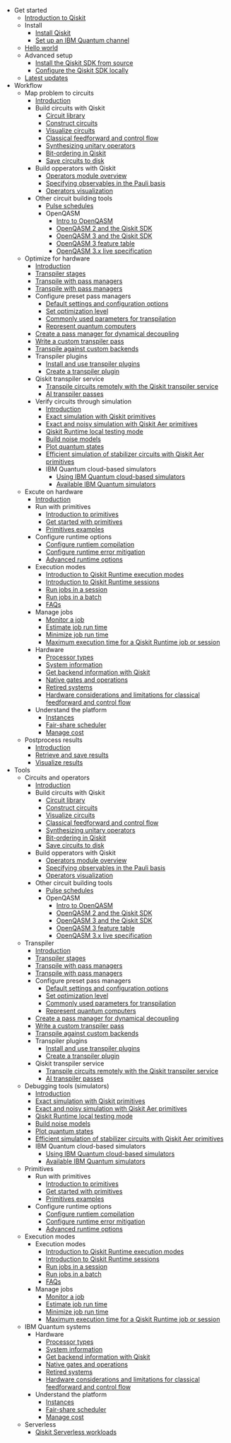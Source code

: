 * Get started
  * [Introduction to Qiskit](./index)
  * Install
    * [Install Qiskit](./install-qiskit)
    * [Set up an IBM Quantum channel](./setup-channel)
  * [Hello world](./hello-world)
  * Advanced setup
    * [Install the Qiskit SDK from source](./install-qiskit-source)
    * [Configure the Qiskit SDK locally](./configure-qiskit-local)
  * [Latest updates](./latest-updates)
* Workflow
  * Map problem to circuits
    * [Introduction](./circuit-construction-intro)
    * Build circuits with Qiskit
      * [Circuit library](./circuit-library)
      * [Construct circuits](./circuit-construction)
      * [Visualize circuits](./circuit-visualization)
      * [Classical feedforward and control flow](./classical-feedforward-and-control-flow)
      * [Synthesizing unitary operators](./unitary-synthesis)
      * [Bit-ordering in Qiskit](./bit-ordering)
      * [Save circuits to disk](./save-circuits)
    * Build opperators with Qiskit
      * [Operators module overview](./operators-overview)
      * [Specifying observables in the Pauli basis](./specify-observables-pauli)
      * [Operators visualization](./operators-visualization)
    * Other circuit building tools
      * [Pulse schedules](./pulse)
      * OpenQASM
        * [Intro to OpenQASM](./introduction-to-qasm)
        * [OpenQASM 2 and the Qiskit SDK](./interoperate-qiskit-qasm2)
        * [OpenQASM 3 and the Qiskit SDK](./interoperate-qiskit-qasm3)
        * [OpenQASM 3 feature table](./qasm-feature-table)
        * [OpenQASM 3.x live specification](https://openqasm.com/)
  * Optimize for hardware
    * [Introduction](./transpile)
    * [Transpiler stages](./transpiler-stages)
    * [Transpile with pass managers](./transpile-with-pass-managers)
    * [Transpile with pass managers](./transpile-with-pass-managers)
    * Configure preset pass managers
      * [Default settings and configuration options](./defaults-and-configuration-options)
      * [Set optimization level](./set-optimization)
      * [Commonly used parameters for transpilation](./common-parameters)
      * [Represent quantum computers](./representing-quantum-computers)
    * [Create a pass manager for dynamical decoupling](./dynamical-decoupling-pass-manager)
    * [Write a custom transpiler pass](./custom-transpiler-pass)
    * [Transpile against custom backends](./custom-backend)
    * Transpiler plugins
      * [Install and use transpiler plugins](./transpiler-plugins)
      * [Create a transpiler plugin](./create-a-transpiler-plugin)
    * Qiskit transpiler service
      * [Transpile circuits remotely with the Qiskit transpiler service](./qiskit-transpiler-service)
      * [AI transpiler passes](./ai-transpiler-passes)
    * Verify circuits through simulation
      * [Introduction](./verify)
      * [Exact simulation with Qiskit primitives](./simulate-with-qiskit-primitives)
      * [Exact and noisy simulation with Qiskit Aer primitives](./simulate-with-qiskit-aer)
      * [Qiskit Runtime local testing mode](./local-testing-mode)
      * [Build noise models](./building-noise-models)
      * [Plot quantum states](./plot-quantum-states)
      * [Efficient simulation of stabilizer circuits with Qiskit Aer primitives](./stabilizer-circuit-simulation)
      * IBM Quantum cloud-based simulators
        * [Using IBM Quantum cloud-based simulators](./using-ibm-quantum-simulators)
        * [Available IBM Quantum simulators](./cloud-based-simulators)
  * Excute on hardware
    * [Introduction](./execute-on-target-hardware)
    * Run with primitives
      * [Introduction to primitives](./primitives)
      * [Get started with primitives](./primitives-get-started)
      * [Primitives examples](./primitives-examples)
    * Configure runtime options
      * [Configure runtiem compilation](./configure-runtime-compilation)
      * [Configure runtime error mitigation](./configure-error-mitigation)
      * [Advanced runtime options](./advanced-runtime-options)
    * Execution modes
      * [Introduction to Qiskit Runtime execution modes](./execution-modes)
      * [Introduction to Qiskit Runtime sessions](./sessions)
      * [Run jobs in a session](./run-jobs-in-session)
      * [Run jobs in a batch](./run-jobs-batch)
      * [FAQs](./execution-modes-faq)
    * Manage jobs
      * [Monitor a job](./monitor-job)
      * [Estimate job run time](./estimate-job-run-time)
      * [Minimize job run time](./minimize-time)
      * [Maximum execution time for a Qiskit Runtime job or session](./max-execution-time)
    * Hardware
      * [Processor types](./processor-types)
      * [System information](./system-information)
      * [Get backend information with Qiskit](./get-backend-information)
      * [Native gates and operations](./native-gates)
      * [Retired systems](./retired-systems)
      * [Hardware considerations and limitations for classical feedforward and control flow](./dynamic-circuits-considerations)
    * Understand the platform
      * [Instances](./instances)
      * [Fair-share scheduler](./fair-share-queue)
      * [Manage cost](./manage-cost)
  * Postprocess results
    * [Introduction](./postprocess-results)
    * [Retrieve and save results](./save-jobs)
    * [Visualize results](./visualize-results)
* Tools
  * Circuits and operators
    * [Introduction](./circuit-construction-intro)
    * Build circuits with Qiskit
      * [Circuit library](./circuit-library)
      * [Construct circuits](./circuit-construction)
      * [Visualize circuits](./circuit-visualization)
      * [Classical feedforward and control flow](./classical-feedforward-and-control-flow)
      * [Synthesizing unitary operators](./unitary-synthesis)
      * [Bit-ordering in Qiskit](./bit-ordering)
      * [Save circuits to disk](./save-circuits)
    * Build opperators with Qiskit
      * [Operators module overview](./operators-overview)
      * [Specifying observables in the Pauli basis](./specify-observables-pauli)
      * [Operators visualization](./operators-visualization)
    * Other circuit building tools
      * [Pulse schedules](./pulse)
      * OpenQASM
        * [Intro to OpenQASM](./introduction-to-qasm)
        * [OpenQASM 2 and the Qiskit SDK](./interoperate-qiskit-qasm2)
        * [OpenQASM 3 and the Qiskit SDK](./interoperate-qiskit-qasm3)
        * [OpenQASM 3 feature table](./qasm-feature-table)
        * [OpenQASM 3.x live specification](https://openqasm.com/)
  * Transpiler
    * [Introduction](./transpile)
    * [Transpiler stages](./transpiler-stages)
    * [Transpile with pass managers](./transpile-with-pass-managers)
    * [Transpile with pass managers](./transpile-with-pass-managers)
    * Configure preset pass managers
      * [Default settings and configuration options](./defaults-and-configuration-options)
      * [Set optimization level](./set-optimization)
      * [Commonly used parameters for transpilation](./common-parameters)
      * [Represent quantum computers](./representing-quantum-computers)
    * [Create a pass manager for dynamical decoupling](./dynamical-decoupling-pass-manager)
    * [Write a custom transpiler pass](./custom-transpiler-pass)
    * [Transpile against custom backends](./custom-backend)
    * Transpiler plugins
      * [Install and use transpiler plugins](./transpiler-plugins)
      * [Create a transpiler plugin](./create-a-transpiler-plugin)
    * Qiskit transpiler service
      * [Transpile circuits remotely with the Qiskit transpiler service](./qiskit-transpiler-service)
      * [AI transpiler passes](./ai-transpiler-passes)
  * Debugging tools (simulators)
    * [Introduction](./verify)
    * [Exact simulation with Qiskit primitives](./simulate-with-qiskit-primitives)
    * [Exact and noisy simulation with Qiskit Aer primitives](./simulate-with-qiskit-aer)
    * [Qiskit Runtime local testing mode](./local-testing-mode)
    * [Build noise models](./building-noise-models)
    * [Plot quantum states](./plot-quantum-states)
    * [Efficient simulation of stabilizer circuits with Qiskit Aer primitives](./stabilizer-circuit-simulation)
    * IBM Quantum cloud-based simulators
      * [Using IBM Quantum cloud-based simulators](./using-ibm-quantum-simulators)
      * [Available IBM Quantum simulators](./cloud-based-simulators)
  * Primitives
    * Run with primitives
      * [Introduction to primitives](./primitives)
      * [Get started with primitives](./primitives-get-started)
      * [Primitives examples](./primitives-examples)
    * Configure runtime options
      * [Configure runtiem compilation](./configure-runtime-compilation)
      * [Configure runtime error mitigation](./configure-error-mitigation)
      * [Advanced runtime options](./advanced-runtime-options)
  * Execution modes
    * Execution modes
      * [Introduction to Qiskit Runtime execution modes](./execution-modes)
      * [Introduction to Qiskit Runtime sessions](./sessions)
      * [Run jobs in a session](./run-jobs-in-session)
      * [Run jobs in a batch](./run-jobs-batch)
      * [FAQs](./execution-modes-faq)
    * Manage jobs
      * [Monitor a job](./monitor-job)
      * [Estimate job run time](./estimate-job-run-time)
      * [Minimize job run time](./minimize-time)
      * [Maximum execution time for a Qiskit Runtime job or session](./max-execution-time)
  * IBM Quantum systems
    * Hardware
      * [Processor types](./processor-types)
      * [System information](./system-information)
      * [Get backend information with Qiskit](./get-backend-information)
      * [Native gates and operations](./native-gates)
      * [Retired systems](./retired-systems)
      * [Hardware considerations and limitations for classical feedforward and control flow](./dynamic-circuits-considerations)
    * Understand the platform
      * [Instances](./instances)
      * [Fair-share scheduler](./fair-share-queue)
      * [Manage cost](./manage-cost)
  * Serverless
    * [Qiskit Serverless workloads](./qiskit-serverless)